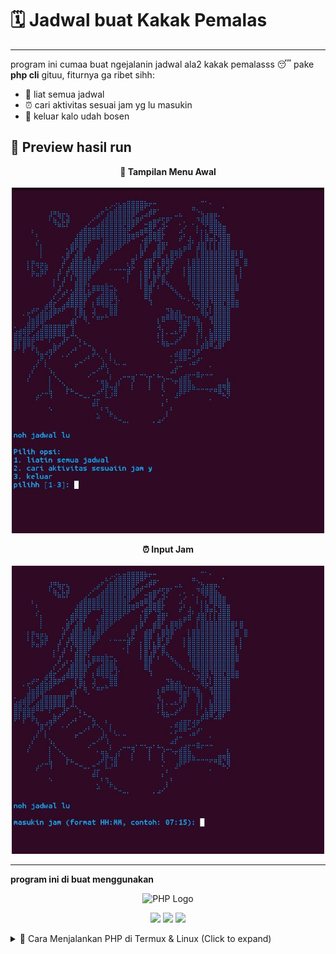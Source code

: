 # 🗓️ Jadwal buat Kakak Pemalas  

---

program ini cumaa buat ngejalanin jadwal ala2 kakak pemalasss 😴 pake **php cli** gituu, fiturnya ga ribet sihh:  
- 📖 liat semua jadwal  
- ⏰ cari aktivitas sesuai jam yg lu masukin  
- 🚪 keluar kalo udah bosen  

## 📸 Preview hasil run  

<p align="center">  
  <b>📌 Tampilan Menu Awal</b><br><br>  
  <img src="assets/preview.jpg" alt="menu" width="500">  
</p>  

<p align="center">  
  <b>⏰  Input Jam</b><br><br>  
  <img src="assets/preview 2.jpg" alt="input" width="500">  
</p>

---
**program ini di buat menggunakan**

<p align="center">
  <img src="https://www.php.net/images/logos/new-php-logo.svg" alt="PHP Logo" width="150"/>
</p>

<p align="center">
  <img src="https://img.shields.io/badge/Language-PHP-777BB4?style=for-the-badge&logo=php&logoColor=white"/>
  <img src="https://img.shields.io/badge/Terminal-Termux-000000?style=for-the-badge&logo=android&logoColor=green"/>
  <img src="https://img.shields.io/badge/System-Linux-FCC624?style=for-the-badge&logo=linux&logoColor=black"/>
</p>


<details>
 <summary> 🚀 Cara Menjalankan PHP di Termux & Linux (Click to expand)</summary>

## 📱 Termux (Android)

 1. Update & Upgrade
pkg update && pkg upgrade -y

 2. Install PHP
pkg install php -y

 3. Cek versi PHP
php -v

 4. Jalankan file PHP
php index.php

 5. Jalankan PHP server (opsional)
php -S localhost:8080

---
## 💻 Linux (PC/laptop)


 1. Update sistem
sudo apt update && sudo apt upgrade -y

 2. Install PHP
sudo apt install php -y

 3. Cek versi PHP
php -v

 4. Jalankan file PHP
php index.php

 5. Jalankan PHP server (opsional)
php -S localhost:8000

---

## 🎉 Penutup  


Itu aja program jadwal hari Senin untuk Kaka pemalas yang aku buat. Program ini simpel banget tapi bisa dipakai buat latihan coding biar lebih paham dasar-dasarnya.
dan kalau ada salah-salah dan kode berantakan yaa maaaf namanya juga masih belajar 😅✌️


<p align="center">
  Dibuat dengan ❤️ oleh [Nanaa Sigma]
</p>